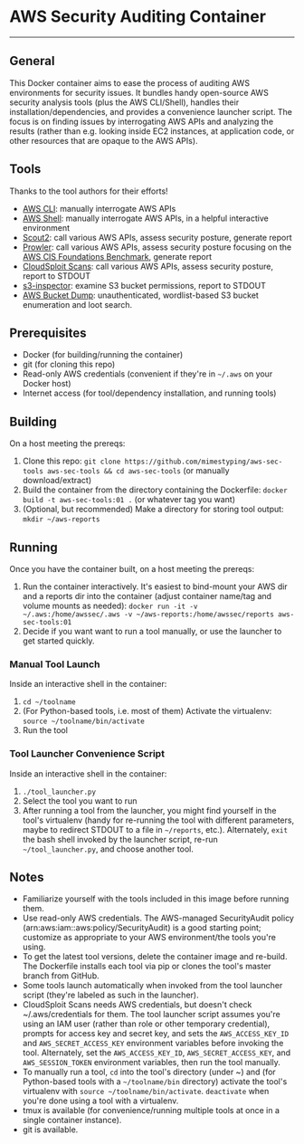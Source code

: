 # AWS Security Auditing Container
---

## General
This Docker container aims to ease the process of auditing AWS environments for security issues. It bundles handy open-source AWS security analysis tools (plus the AWS CLI/Shell), handles their installation/dependencies, and provides a convenience launcher script. The focus is on finding issues by interrogating AWS APIs and analyzing the results (rather than e.g. looking inside EC2 instances, at application code, or other resources that are opaque to the AWS APIs).

## Tools
Thanks to the tool authors for their efforts!

- [AWS CLI](https://aws.amazon.com/cli/): manually interrogate AWS APIs
- [AWS Shell](https://github.com/awslabs/aws-shell): manually interrogate AWS APIs, in a helpful interactive environment
- [Scout2](https://github.com/nccgroup/Scout2): call various AWS APIs, assess security posture, generate report
- [Prowler](https://github.com/Alfresco/prowler): call various AWS APIs, assess security posture focusing on the [AWS CIS Foundations Benchmark](https://d0.awsstatic.com/whitepapers/compliance/AWS_CIS_Foundations_Benchmark.pdf), generate report
- [CloudSploit Scans](https://github.com/cloudsploit/scans): call various AWS APIs, assess security posture, report to STDOUT 
- [s3-inspector](https://github.com/kromtech/s3-inspector): examine S3 bucket permissions, report to STDOUT
- [AWS Bucket Dump](https://github.com/jordanpotti/AWSBucketDump): unauthenticated, wordlist-based S3 bucket enumeration and loot search.

## Prerequisites
- Docker (for building/running the container)
- git (for cloning this repo)
- Read-only AWS credentials (convenient if they're in `~/.aws` on your Docker host)
- Internet access (for tool/dependency installation, and running tools)

## Building
On a host meeting the prereqs:

1. Clone this repo: `git clone https://github.com/mimestyping/aws-sec-tools aws-sec-tools && cd aws-sec-tools` (or manually download/extract)
2. Build the container from the directory containing the Dockerfile: `docker build -t aws-sec-tools:01 .` (or whatever tag you want)
3. (Optional, but recommended) Make a directory for storing tool output: `mkdir ~/aws-reports`

## Running
Once you have the container built, on a host meeting the prereqs:

1. Run the container interactively. It's easiest to bind-mount your AWS dir and a reports dir into the container (adjust container name/tag and volume mounts as needed): `docker run -it -v ~/.aws:/home/awssec/.aws -v ~/aws-reports:/home/awssec/reports aws-sec-tools:01` 
2. Decide if you want want to run a tool manually, or use the launcher to get started quickly.

### Manual Tool Launch
Inside an interactive shell in the container:

1. `cd ~/toolname`
2. (For Python-based tools, i.e. most of them) Activate the virtualenv: `source ~/toolname/bin/activate`
3. Run the tool

### Tool Launcher Convenience Script
Inside an interactive shell in the container:

1. `./tool_launcher.py`
2. Select the tool you want to run
3. After running a tool from the launcher, you might find yourself in the tool's virtualenv (handy for re-running the tool with different parameters, maybe to redirect STDOUT to a file in `~/reports`, etc.). Alternately, `exit` the bash shell invoked by the launcher script, re-run `~/tool_launcher.py`, and choose another tool.
 
## Notes
- Familiarize yourself with the tools included in this image before running them.
- Use read-only AWS credentials. The AWS-managed SecurityAudit policy (arn:aws:iam::aws:policy/SecurityAudit) is a good starting point; customize as appropriate to your AWS environment/the tools you're using.
- To get the latest tool versions, delete the container image and re-build. The Dockerfile installs each tool via pip or clones the tool's master branch from GitHub.
- Some tools launch automatically when invoked from the tool launcher script (they're labeled as such in the launcher).
- CloudSploit Scans needs AWS credentials, but doesn't check ~/.aws/credentials for them. The tool launcher script assumes you're using an IAM user (rather than role or other temporary credential), prompts for access key and secret key, and sets the `AWS_ACCESS_KEY_ID` and `AWS_SECRET_ACCESS_KEY` environment variables before invoking the tool. Alternately, set the `AWS_ACCESS_KEY_ID`, `AWS_SECRET_ACCESS_KEY`, and `AWS_SESSION_TOKEN` environment variables, then run the tool manually.
- To manually run a tool, `cd` into the tool's directory (under ~) and (for Python-based tools with a `~/toolname/bin` directory) activate the tool's virtualenv with `source ~/toolname/bin/activate`. `deactivate` when you're done using a tool with a virtualenv.
- tmux is available (for convenience/running multiple tools at once in a single container instance).
- git is available.
